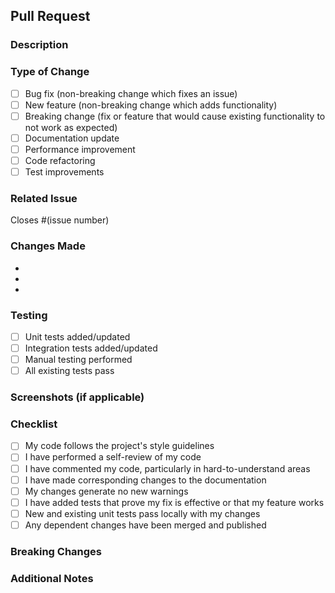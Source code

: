## Pull Request

### Description
<!-- Provide a brief description of the changes in this PR -->

### Type of Change
<!-- Mark the relevant option with an "x" -->
- [ ] Bug fix (non-breaking change which fixes an issue)
- [ ] New feature (non-breaking change which adds functionality)
- [ ] Breaking change (fix or feature that would cause existing functionality to not work as expected)
- [ ] Documentation update
- [ ] Performance improvement
- [ ] Code refactoring
- [ ] Test improvements

### Related Issue
<!-- Link to the issue this PR addresses -->
Closes #(issue number)

### Changes Made
<!-- List the main changes made in this PR -->
- 
- 
- 

### Testing
<!-- Describe how you tested your changes -->
- [ ] Unit tests added/updated
- [ ] Integration tests added/updated
- [ ] Manual testing performed
- [ ] All existing tests pass

### Screenshots (if applicable)
<!-- Add screenshots to help explain your changes -->

### Checklist
<!-- Mark completed items with an "x" -->
- [ ] My code follows the project's style guidelines
- [ ] I have performed a self-review of my code
- [ ] I have commented my code, particularly in hard-to-understand areas
- [ ] I have made corresponding changes to the documentation
- [ ] My changes generate no new warnings
- [ ] I have added tests that prove my fix is effective or that my feature works
- [ ] New and existing unit tests pass locally with my changes
- [ ] Any dependent changes have been merged and published

### Breaking Changes
<!-- If this is a breaking change, describe what users need to do to adapt -->

### Additional Notes
<!-- Any additional information that reviewers should know -->
